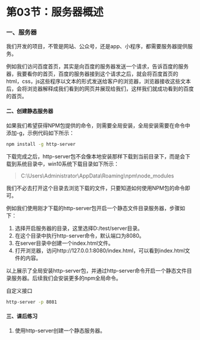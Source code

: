 # 第03节：服务器概述

### 一、服务器

我们开发的项目，不管是网站、公众号，还是app、小程序，都需要服务器提供服务。

例如我们访问百度首页，其实是向百度的服务器发送一个请求，告诉百度的服务器，我要看你的首页，百度的服务器接到这个请求之后，就会将百度首页的html，css，js这些程序以文本的形式发送给客户的浏览器，浏览器接收这些文本后，会将浏览器解释成我们看到的网页并展现给我们，这样我们就成功看到的百度的首页。


#### 二、创建静态服务器

如果我们希望获得NPM包提供的命令，则需要全局安装，全局安装需要在命令中添加-g，示例代码如下所示：

``` bash
npm install -g http-server
```

下载完成之后，http-server包不会像本地安装那样下载到当前目录下，而是会下载到系统目录中，win10系统下载目录如下所示：

> C:\Users\Administrator\AppData\Roaming\npm\node_modules

我们不必去打开这个目录去浏览下载的文件，只要知道如何使用NPM包的命令即可。

例如我们使用刚才下载的http-server包开启一个静态文件目录服务器，步骤如下：

1. 选择开启服务器的目录，这里选择D:/test/server目录。
2. 在这个目录中执行http-server命令，默认端口为8080。
3. 在server目录中创建一个index.html文件。
4. 打开浏览器，访问http://127.0.0.1:8080/index.html，可以看到index.html文件的内容。

以上展示了全局安装http-server包，并通过http-server命令开启一个静态文件目录服务器。后续我们会安装更多的npm全局命令。

自定义接口

``` bash
http-server -p 8081
```

#### 三、课后练习

1. 使用http-server创建一个静态服务器。
